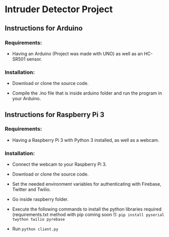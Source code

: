 # Intruder Detector Project

## Instructions for Arduino

### Requirements:

* Having an Arduino (Project was made with UNO) as well as an HC-SR501 sensor.

### Installation:

* Download or clone the source code.

* Compile the .ino file that is inside arduino folder and run the program in your Arduino.

## Instructions for Raspberry Pi 3

### Requirements:

* Having a Raspberry Pi 3 with Python 3 installed, as well as a webcam.

### Installation:

* Connect the webcam to your Raspberry Pi 3.

* Download or clone the source code.

* Set the needed environment variables for authenticating with Firebase, Twitter and Twilio.

* Go inside raspberry folder.

* Execute the following commands to install the python libraries required (requirements.txt method with pip coming soon !): `pip install pyserial twython twilio pyrebase`

* Run `python client.py`



